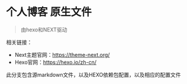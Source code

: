 # 个人博客 原生文件

> 由hexo和NEXT驱动

相关链接：

- Next主题官网：https://theme-next.org/
- Hexo官网：https://hexo.io/zh-cn/

此分支包含源markdown文件，以及HEXO依赖包配置，以及相应的配置文件